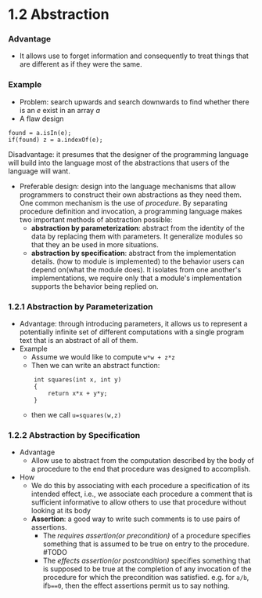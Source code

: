 1.2 Abstraction
===========

### Advantage
- It allows use to forget information and consequently to treat things that are different as if they were the same.

### Example
- Problem: search upwards and search downwards to find whether there is an *e* exist in an array *a*
- A flaw design
```
found = a.isIn(e);
if(found) z = a.indexOf(e);
```
Disadvantage: it presumes that the designer of the programming language will build into the language most of the abstractions that users of the language will want. 
- Preferable design: design into the language mechanisms that allow programmers to construct their own abstractions as they need them. One common mechanism is the use of *procedure*. By separating procedure definition and invocation, a programming language makes two important methods of abstraction possible:
	- **abstraction by parameterization**: abstract from the identity of the data by replacing them with parameters. It generalize modules so that they an be used in more situations.
	- **abstraction by specification**: abstract from the implementation details. (how to module is implemented) to the behavior users can depend on(what the module does). It isolates from one another's implementations, we require only that a module's implementation supports the behavior being replied on.
	
### 1.2.1 Abstraction by Parameterization
- Advantage: through introducing parameters, it allows us to represent a potentially infinite set of different computations with a single program text that is an abstract of all of them. 
- Example
	- Assume we would like to compute `w*w + z*z`
	- Then we can write an abstract function:
	```
		int squares(int x, int y)
		{
			return x*x + y*y;
		}
	```
	- then we call `u=squares(w,z)`
### 1.2.2 Abstraction by Specification
- Advantage
	- Allow use to abstract from the computation described by the body of a procedure to the end that procedure was designed to accomplish.
- How
	- We do this by associating with each procedure a specification of its intended effect, i.e., we associate each procedure a comment that is sufficient informative to allow others to use that procedure without looking at its body
	- **Assertion**: a good way to write such comments is to use pairs of assertions. 
		- The *requires assertion(or precondition)* of a procedure specifies something that is assumed to be true on entry to the procedure. #TODO
		- The *effects assertion(or postcondition)* specifies something that is supposed to be true at the completion of any invocation of the procedure for which the precondition was satisfied. e.g. for `a/b`, if`b==0`, then the effect assertions permit us to say nothing.
	
	
